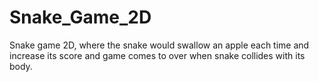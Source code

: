 # Snake_Game_2D
Snake game 2D, where the snake would swallow an apple each time and increase its score and game comes to over when snake collides with its body.
